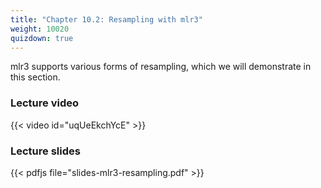 ```yaml
---
title: "Chapter 10.2: Resampling with mlr3"
weight: 10020
quizdown: true
---
```

mlr3 supports various forms of resampling, which we will demonstrate in this section.

<!--more-->

### Lecture video

{{< video id="uqUeEkchYcE" >}}

### Lecture slides

{{< pdfjs file="slides-mlr3-resampling.pdf" >}}
